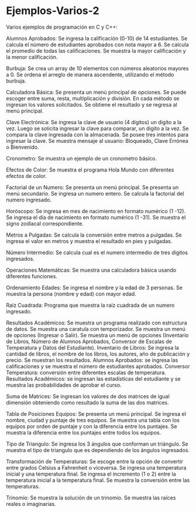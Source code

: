 ﻿# Ejemplos-Varios-2
Varios ejemplos de programación en C y C++:

Alumnos Aprobados: Se ingresa la calificación (0-10) de 14 estudiantes. 
		   Se calcula el número de estudiantes aprobados con nota mayor a 6.
		   Se calcula el promedio de todas las calificaciones.
		   Se muestra la mayor calificación y la menor calificación.

Burbuja: Se crea un array de 10 elementos con números aleatorios mayores a 0.
         Se ordena el arreglo de manera ascendente, utilizando el método burbuja.

Calculadora Básica: Se presenta un menú principal de opciones.
		    Se puede escoger entre suma, resta, multiplicación y división.
		    En cada método se ingresan los valores solicitados.
                    Se obtiene el resultado y se regresa al menú principal.

Clave Electrónica: Se ingresa la clave de usuario (4 dígitos) un digito a la vez.
                   Luego se solicita ingresar la clave para comparar, un digito a la vez.
                   Se compara la clave ingresada con la almacenada.
		   Se posee tres intentos para ingresar la clave.
                   Se muestra mensaje al usuario: Bloqueado, Clave Errónea o Bienvenido.

Cronometro: Se muestra un ejemplo de un cronometro básico.

Efectos de Color: Se muestra el programa Hola Mundo con diferentes efectos de color.

Factorial de un Numero: Se presenta un menú principal.
                        Se presenta un menú secundario.
                        Se ingresa un numero entero.
                        Se calcula la factorial del numero ingresado.

Horóscopo: Se ingresa en mes de nacimiento en formato numérico (1 -12).
           Se ingresa el día de nacimiento en formato numérico (1 -31).
           Se muestra el signo zodiacal correspondiente.

Metros a Pulgadas: Se calcula la conversión entre metros a pulgadas. 
                   Se ingresa el valor en metros y muestra el resultado en pies y pulgadas.

Número Intermedio: Se calcula cual es el numero intermedio de tres dígitos ingresados.

Operaciones Matemáticas: Se muestra una calculadora básica usando diferentes funciones.

Ordenamiento Edades: Se ingresa el nombre y la edad de 3 personas.
                     Se muestra la persona (nombre y edad) con mayor edad.

Raíz Cuadrada: Programa que muestra la raíz cuadrada de un numero ingresado.

Resultados Académicos: Se muestra un programa realizado con estructura de datos.
		       Se muestra una caratula con temporizador.
                       Se muestra un menú de opciones (Ingresar o Salir).
		       Se muestra un menú de opciones (Inventario de Libros, Número de Alumnos Aprobados, Conversor de Escalas de Temperatura y Datos del Estudiante).
                       Inventario de Libros: Se ingresa la cantidad de libros, el nombre de los libros, los autores, año de publicación y precio. Se muestran los resultados.
		       Alumnos Aprobados: se ingresa las calificaciones y se muestra el número de estudiantes aprobados.
                       Conversor Temperatura: conversión entre diferentes escalas de temperatura.
		       Resultados Académicos: se ingresan las estadísticas del estudiante y se muestra las probabilidades de aprobar el curso.

Suma de Matrices: Se ingresan los valores de dos matrices de igual dimensión obteniendo como resultado la suma de las dos matrices.

Tabla de Posiciones Equipos: Se presenta un menú principal.
                             Se ingresa el nombre, ciudad y puntaje de tres equipos.
                             Se muestra una tabla con los equipos por orden de puntaje y con la diferencia entre los puntajes.
                             Se muestra la diferencia entre los puntajes entre todos los equipos.

Tipo de Triangulo: Se ingresa los 3 ángulos que conforman un triángulo.
                   Se muestra el tipo de triangulo que es dependiendo de los ángulos ingresados.

Transformación de Temperaturas: Se escoge entre la opción de convertir entre grados Celsius a Fahrenheit o viceversa.
                                Se ingresa una temperatura inicial y una temperatura final.
                                Se ingresa el incremento (1 o 2) entre la temperatura inicial a la temperatura final.
                                Se muestra la conversión entre las temperaturas.

Trinomio: Se muestra la solución de un trinomio.
          Se muestra las raíces reales o imaginarias.